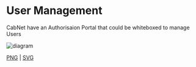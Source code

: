# User Management

CabNet have an Authorisaion Portal that could be whiteboxed to manage Users

![diagram](user-management.svg)

[PNG](user-management.png) | [SVG](user-management.svg)